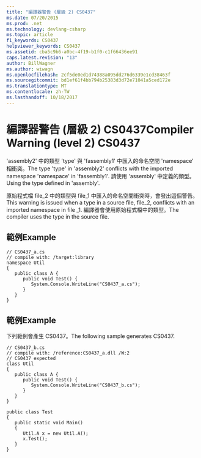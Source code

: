 ```yaml
---
title: "編譯器警告 (層級 2) CS0437"
ms.date: 07/20/2015
ms.prod: .net
ms.technology: devlang-csharp
ms.topic: article
f1_keywords: CS0437
helpviewer_keywords: CS0437
ms.assetid: cba5c9b6-a0bc-4f19-b1f0-c1f66436ee91
caps.latest.revision: "13"
author: BillWagner
ms.author: wiwagn
ms.openlocfilehash: 2cf5de0ed1d74388a095dd276d6339e1cd38463f
ms.sourcegitcommit: bd1ef61f4bb794b25383d3d72e71041a5ced172e
ms.translationtype: MT
ms.contentlocale: zh-TW
ms.lasthandoff: 10/18/2017
---
```

# <a name="compiler-warning-level-2-cs0437"></a><span data-ttu-id="72a74-102">編譯器警告 (層級 2) CS0437</span><span class="sxs-lookup"><span data-stu-id="72a74-102">Compiler Warning (level 2) CS0437</span></span>
<span data-ttu-id="72a74-103">'assembly2' 中的類型 'type' 與 'fassembly1' 中匯入的命名空間 'namespace' 相衝突。</span><span class="sxs-lookup"><span data-stu-id="72a74-103">The type 'type' in 'assembly2' conflicts with the imported namespace 'namespace' in 'fassembly1'.</span></span> <span data-ttu-id="72a74-104">請使用 'assembly' 中定義的類型。</span><span class="sxs-lookup"><span data-stu-id="72a74-104">Using the type defined in 'assembly'.</span></span>  
  
 <span data-ttu-id="72a74-105">原始程式檔 file_2 中的類型與 file_1 中匯入的命名空間衝突時，會發出這個警告。</span><span class="sxs-lookup"><span data-stu-id="72a74-105">This warning is issued when a type in a source file, file_2, conflicts with an imported namespace in file _1.</span></span> <span data-ttu-id="72a74-106">編譯器會使用原始程式檔中的類型。</span><span class="sxs-lookup"><span data-stu-id="72a74-106">The compiler uses the type in the source file.</span></span>  
  
## <a name="example"></a><span data-ttu-id="72a74-107">範例</span><span class="sxs-lookup"><span data-stu-id="72a74-107">Example</span></span>  
  
```  
// CS0437_a.cs  
// compile with: /target:library  
namespace Util   
{  
   public class A {  
      public void Test() {  
         System.Console.WriteLine("CS0437_a.cs");  
      }  
   }  
}  
```  
  
## <a name="example"></a><span data-ttu-id="72a74-108">範例</span><span class="sxs-lookup"><span data-stu-id="72a74-108">Example</span></span>  
 <span data-ttu-id="72a74-109">下列範例會產生 CS0437。</span><span class="sxs-lookup"><span data-stu-id="72a74-109">The following sample generates CS0437.</span></span>  
  
```  
// CS0437_b.cs  
// compile with: /reference:CS0437_a.dll /W:2  
// CS0437 expected  
class Util   
{  
   public class A {   
      public void Test() {  
         System.Console.WriteLine("CS0437_b.cs");  
      }  
   }  
}  
  
public class Test   
{  
   public static void Main()   
   {  
      Util.A x = new Util.A();  
      x.Test();  
   }  
}  
```
